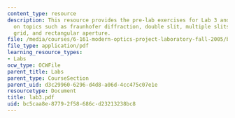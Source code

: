 ```yaml
---
content_type: resource
description: This resource provides the pre-lab exercises for Lab 3 and in-lab exercises
  on topics such as fraunhofer diffraction, double slit, multiple slits, rectangular
  grid, and rectangular aperture.
file: /media/courses/6-161-modern-optics-project-laboratory-fall-2005/bc5caa8e87792f58686cd23213238bc8_lab3.pdf
file_type: application/pdf
learning_resource_types:
- Labs
ocw_type: OCWFile
parent_title: Labs
parent_type: CourseSection
parent_uid: d3c29960-6296-d4d8-a06d-4cc475c07e1e
resourcetype: Document
title: lab3.pdf
uid: bc5caa8e-8779-2f58-686c-d23213238bc8
---
```


